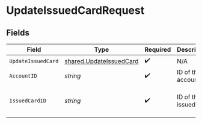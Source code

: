 # UpdateIssuedCardRequest


## Fields

| Field                                                                     | Type                                                                      | Required                                                                  | Description                                                               | Example                                                                   |
| ------------------------------------------------------------------------- | ------------------------------------------------------------------------- | ------------------------------------------------------------------------- | ------------------------------------------------------------------------- | ------------------------------------------------------------------------- |
| `UpdateIssuedCard`                                                        | [shared.UpdateIssuedCard](../../../pkg/models/shared/updateissuedcard.md) | :heavy_check_mark:                                                        | N/A                                                                       |                                                                           |
| `AccountID`                                                               | *string*                                                                  | :heavy_check_mark:                                                        | ID of the account                                                         |                                                                           |
| `IssuedCardID`                                                            | *string*                                                                  | :heavy_check_mark:                                                        | ID of the issued card                                                     | ec7e1848-dc80-4ab0-8827-dd7fc0737b43                                      |